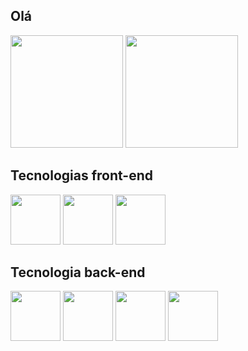 ## Olá

<div>
  <img height="180em" src='https://github-readme-stats.vercel.app/api?username=FreakW&theme=tokyonight'>
  <img height="180em" src='https://github-readme-stats.vercel.app/api/top-langs/?username=anuraghazra&theme=tokyonight'>
</div>
<div>
  <h2>Tecnologias front-end</h2>
  <img height='80em' src="https://cdn.jsdelivr.net/gh/devicons/devicon/icons/css3/css3-plain-wordmark.svg">
  <img height='80em' src="https://cdn.jsdelivr.net/gh/devicons/devicon/icons/html5/html5-plain-wordmark.svg">
  <img height='80em' src="https://cdn.jsdelivr.net/gh/devicons/devicon/icons/javascript/javascript-plain.svg">
</div>
<div>
  <h2>Tecnologia back-end</h2>
  <img height='80em' src="https://cdn.jsdelivr.net/gh/devicons/devicon/icons/python/python-plain.svg">
  <img height='80em' src="https://cdn.jsdelivr.net/gh/devicons/devicon/icons/django/django-plain.svg">
  <img height='80em' src="https://cdn.jsdelivr.net/gh/devicons/devicon/icons/flask/flask-original.svg">
  <img height='80em' src="https://cdn.jsdelivr.net/gh/devicons/devicon/icons/linux/linux-plain.svg">
</div>
